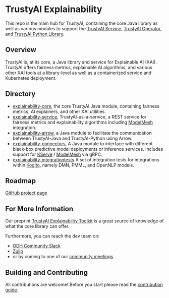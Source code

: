 # TrustyAI Explainability
This repo is the main hub for TrustyAI, containing the core Java library as well as various modules
to support the [TrustyAI Service](https://github.com/trustyai-explainability/trustyai-explainability/tree/main/explainability-service), [TrustyAI Operator](https://github.com/trustyai-explainability/trustyai-service-operator), 
and [TrustyAI Python Library](https://github.com/trustyai-explainability/trustyai-explainability-python). 

## Overview
TrustyAI is, at its core, a Java library and service for Explainable AI (XAI). TrustyAI offers fairness metrics, explainable AI algorithms,
and various other XAI tools at a library-level as well as a containerized service and Kubernetes deployment. 

## Directory

- [explainability-core](https://github.com/trustyai-explainability/trustyai-explainability/tree/main/explainability-core), the core TrustyAI Java module, containing fairness metrics, AI explainers, and other XAI utilities.
- [explainability-service](https://github.com/trustyai-explainability/trustyai-explainability/tree/main/explainability-service), TrustyAI-as-a-service, a REST service for fairness metrics and explainability algorithms including [ModelMesh](https://github.com/kserve/modelmesh) integration.
- [explainability-arrow](https://github.com/trustyai-explainability/trustyai-explainability/tree/main/explainability-arrow), a Java module to facilitate the communication between TrustyAI-Java and TrustyAI-Python using Arrow. 
- [explainability-connectors](https://github.com/trustyai-explainability/trustyai-explainability/tree/main/explainability-connectors), A Java module to interface with different black-box predictive model deployments or inference services. Includes support for [KServe](https://github.com/kserve) / [ModelMesh](https://github.com/kserve/modelmesh) via gRPC.
- [explainability-integrationtests](https://github.com/trustyai-explainability/trustyai-explainability/tree/main/explainability-integrationtests)
A set of integration tests for integrations within [Kogito](https://kogito.kie.org/), namely DMN, PMML, and OpenNLP models.

## Roadmap

[GitHub project page](https://github.com/orgs/trustyai-explainability/projects/10)

## For More Information

Our preprint [TrustyAI Explainability Toolkit](https://arxiv.org/abs/2104.12717)
is a great source of knowledge of what the core library can offer.

Furthermore, you can reach the dev team on:
* [ODH Community Slack](https://odh-io.slack.com/archives/C03UFCVFFEY)
* [Zulip](https://kie.zulipchat.com/#narrow/stream/232681-trusty-ai)
* or by coming to one of our [community meetings](https://github.com/trustyai-explainability/community#meetings)

## Building and Contributing

All contributions are welcome! Before you start please read the [contribution guide](CONTRIBUTING.md).
